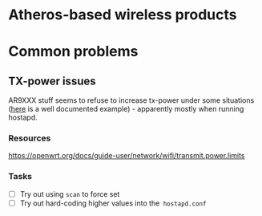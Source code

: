 Atheros-based wireless products
====

# Common problems

## TX-power issues
AR9XXX stuff seems to refuse to increase tx-power under some situations ([here](https://dev.archive.openwrt.org/ticket/11896) is a well documented example) - apparently mostly when running hostapd.

### Resources
https://openwrt.org/docs/guide-user/network/wifi/transmit.power.limits

### Tasks
- [ ] Try out using `scan` to force set
- [ ] Try out hard-coding higher values into the` hostapd.conf`
